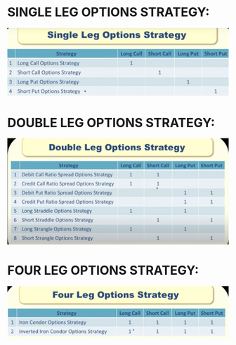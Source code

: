 
SINGLE LEG OPTIONS STRATEGY:
============================

![SingleLegOptionStrategy.png](images/SingleLegOptionStrategy.png)


DOUBLE LEG OPTIONS STRATEGY:
============================

![DoubleLegOptionStrategy.png](images/DoubleLegOptionStrategy.png)


FOUR LEG OPTIONS STRATEGY:
==========================

![FourLegOptionStrategy.png](images/FourLegOptionStrategy.png)